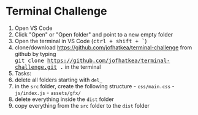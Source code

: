 # Terminal Challenge

1. Open VS Code
2. Click "Open" or "Open folder" and point to a new empty folder
3. Open the terminal in VS Code (<kbd>ctrl + shift + `</kbd>)
4. clone/download <a href="https://github.com/jofhatkea/terminal-challenge">https://github.com/jofhatkea/terminal-challenge</a> from github by typing<br>
    <kbd>git clone https://github.com/jofhatkea/terminal-challenge.git .</kbd> in the terminal
5. Tasks:  
  1. delete all folders starting with <code>del_</code>
  2. in the <code>src</code> folder, create the following structure
    - <code>css/main.css</code>
    - <code>js/index.js</code>
    - <code>assets/gfx/</code>     
  3. delete everything inside the <code>dist</code> folder
  4. copy everything from the <code>src</code> folder to the <code>dist</code> folder
     